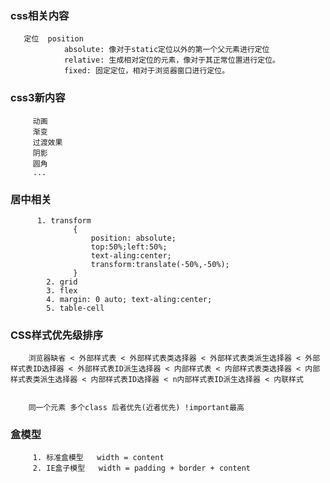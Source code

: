 ###    css相关内容

       定位  position
                absolute: 像对于static定位以外的第一个父元素进行定位
                relative: 生成相对定位的元素，像对于其正常位置进行定位。
                fixed: 固定定位，相对于浏览器窗口进行定位。


###   css3新内容
         动画
         渐变
         过渡效果
         阴影
         圆角
         ...

###   居中相关
          1. transform  
                  {
                      position: absolute;
                      top:50%;left:50%;
                      text-aling:center;
                      transform:translate(-50%,-50%);
                  }
            2. grid
            3. flex
            4. margin: 0 auto; text-aling:center;
            5. table-cell



 ###  CSS样式优先级排序 

        浏览器缺省 < 外部样式表 < 外部样式表类选择器 < 外部样式表类派生选择器 < 外部样式表ID选择器 < 外部样式表ID派生选择器 < 内部样式表 < 内部样式表类选择器 < 内部样式表类派生选择器 < 内部样式表ID选择器 < n内部样式表ID派生选择器 < 内联样式 


        同一个元素 多个class 后者优先(近者优先) !important最高




 ###  盒模型   
 
         1. 标准盒模型   width = content
         2. IE盒子模型   width = padding + border + content
          